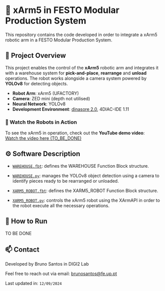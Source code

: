 # 🦾 xArm5 in FESTO Modular Production System

This repository contains the code developed in order to integrate a xArm5 robotic arm in a FESTO Modular Production System.

## 📌 Project Overview

This project enables the control of the **xArm5** robotic arm and integrates it with a warehouse system for **pick-and-place**, **rearrange** and **unload** operations. The robot works alongside a camera system powered by **YOLOv8** for detecting objects.

 - **Robot Arm**: xArm5 (UFACTORY)
 - **Camera**: ZED mini (depth not utilised)
 - **Neural Network**: YOLOv8
 - **Development Environment**: [dinasore 2.0](https://github.com/DIGI2-FEUP/dinasore), 4DIAC-IDE 1.11

### 🎥 Watch the Robots in Action
 To see the xArm5 in operation, check out the **YouTube demo video**:  
 [Watch the video here (TO_BE_DONE)](TO_BE_DONE)

## ⚙️ Software Description

  - [`WAREHOUSE.fbt`](WAREHOUSE.fbt): defines the WAREHOUSE Function Block structure.
  
  - [`WAREHOUSE.py`](WAREHOUSE.py): manages the YOLOv8 object detection using a camera to identify pieces ready to be rearranged or unloaded.
   
  - [`XARM5_ROBOT.fbt`](XARM5_ROBOT.fbt): defines the XARM5_ROBOT Function Block structure.
   
  - [`XARM5_ROBOT.py`](XARM5_ROBOT.py): controls the xArm5 robot using the XArmAPI in order to the robot execute all the necessary operations.

## 🚀 How to Run

TO BE DONE
    
## 📫 Contact

Developed by Bruno Santos in DIGI2 Lab

Feel free to reach out via email: brunosantos@fe.up.pt

Last updated in: ``12/09/2024``

